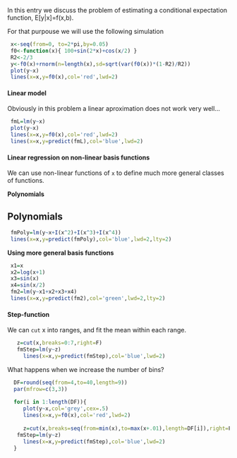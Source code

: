 
In this entry we discuss the problem of estimating a conditional expectation function, E[y|x]=f(x,b).

For that purpouse we will use the following simulation

```r
 x<-seq(from=0, to=2*pi,by=0.05)
 f0<-function(x){ 100+sin(2*x)+cos(x/2) }
 R2<-2/3
 y<-f0(x)+rnorm(n=length(x),sd=sqrt(var(f0(x))*(1-R2)/R2))
 plot(y~x)
 lines(x=x,y=f0(x),col='red',lwd=2)
```

#### Linear model

Obviously in this problem a linear aproximation does not work very well...

```r
 fmL=lm(y~x)
 plot(y~x)
 lines(x=x,y=f0(x),col='red',lwd=2)
 lines(x=x,y=predict(fmL),col='blue',lwd=2)

 ```
 
 #### Linear regression on non-linear basis functions
 
 We can use non-linear functions of `x` to define much more general classes of functions. 
 
 **Polynomials**
 ## Polynomials

```r
 fmPoly=lm(y~x+I(x^2)+I(x^3)+I(x^4))
 lines(x=x,y=predict(fmPoly),col='blue',lwd=2,lty=2)
```

**Using more general basis functions**

```r
 x1=x
 x2=log(x+1)
 x3=sin(x)
 x4=sin(x/2)
 fm2=lm(y~x1+x2+x3+x4)
 lines(x=x,y=predict(fm2),col='green',lwd=2,lty=2)
```

#### Step-function

We can `cut` x into ranges, and fit the mean within each range. 

```r
   z=cut(x,breaks=0:7,right=F)
   fmStep=lm(y~z)
	 lines(x=x,y=predict(fmStep),col='blue',lwd=2)  

```

What happens when we increase the number of bins?

```r
  DF=round(seq(from=4,to=40,length=9))
  par(mfrow=c(3,3))
  
  for(i in 1:length(DF)){
	 plot(y~x,col='grey',cex=.5)
	 lines(x=x,y=f0(x),col='red',lwd=2)
	
	 z=cut(x,breaks=seq(from=min(x),to=max(x+.01),length=DF[i]),right=F)
   fmStep=lm(y~z)
	 lines(x=x,y=predict(fmStep),col='blue',lwd=2)  
  }
 ```
